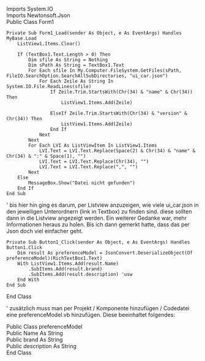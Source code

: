 Imports System.IO</br>
Imports Newtonsoft.Json</br>
Public Class Form1</br>

    Private Sub Form1_Load(sender As Object, e As EventArgs) Handles MyBase.Load
        ListView1.Items.Clear()

        If (TextBox1.Text.Length > 0) Then
            Dim sfile As String = Nothing
            Dim sPath As String = TextBox1.Text
            For Each sfile In My.Computer.FileSystem.GetFiles(sPath, FileIO.SearchOption.SearchAllSubDirectories, "ui_car.json")
                For Each Zeile As String In System.IO.File.ReadLines(sfile)
                    If Zeile.Trim.StartsWith(Chr(34) & "name" & Chr(34)) Then
                        ListView1.Items.Add(Zeile)

                    ElseIf Zeile.Trim.StartsWith(Chr(34) & "version" & Chr(34)) Then
                        ListView1.Items.Add(Zeile)
                    End If
                Next
            Next
            For Each LVI As ListViewItem In ListView1.Items
                LVI.Text = LVI.Text.Replace(Space(2) & Chr(34) & "name" & Chr(34) & ":" & Space(1), "")
                LVI.Text = LVI.Text.Replace(Chr(34), "")
                LVI.Text = LVI.Text.Replace(",", "")
            Next
        Else
            MessageBox.Show("Datei nicht gefunden")
        End If
    End Sub

' bis hier hin ging es darum, per Listview anzuzeigen, wie viele ui_car.json in den jeweiligen Unterordnern (link in Textbox) zu finden sind.
diese sollten dann in die Listview angezeigt werden. Ein weiterer Gedanke war, mehr Informationen heraus zu holen. Bis ich dann gemerkt hatte,
dass das per Json doch viel einfacher geht.

    Private Sub Button1_Click(sender As Object, e As EventArgs) Handles Button1.Click
        Dim result As preferenceModel = JsonConvert.DeserializeObject(Of preferenceModel)(RichTextBox1.Text)
        With ListView1.Items.Add(result.Name)
            .SubItems.Add(result.brand)
            .SubItems.Add(result.description) 'usw
        End With
    End Sub
End Class

' zusätzlich muss man per Projekt / Komponente hinzufügen / Codedatei eine preferenceModel.vb hinzufügen. Diese beeinhaltet folgendes:

Public Class preferenceModel</br>
    Public Name As String</br>
    Public brand As String</br>
    Public description As String</br>
End Class</br>
